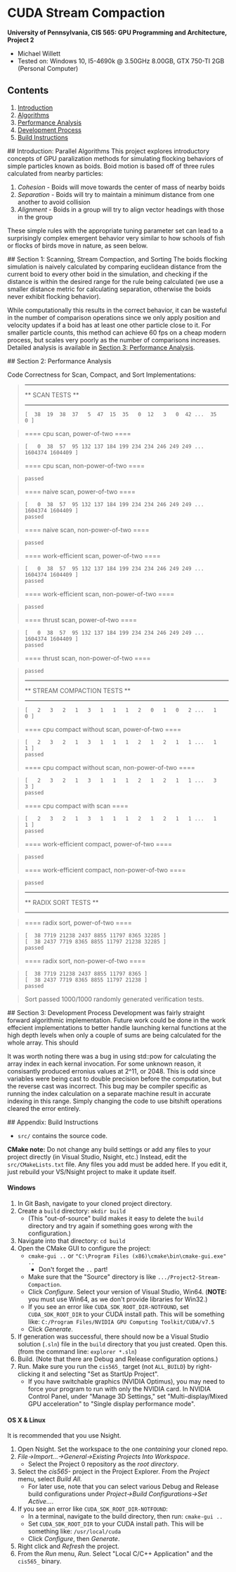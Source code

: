 CUDA Stream Compaction
======================

**University of Pennsylvania, CIS 565: GPU Programming and Architecture, Project 2**

* Michael Willett
* Tested on: Windows 10, I5-4690k @ 3.50GHz 8.00GB, GTX 750-TI 2GB (Personal Computer)

## Contents
1. [Introduction](#intro)
2. [Algorithms](#part1)
4. [Performance Analysis](#part3)
5. [Development Process](#part4)
6. [Build Instructions](#appendix)


<a name="intro"/>
## Introduction: Parallel Algorithms
This project explores introductory concepts of GPU paralization methods for simulating flocking behaviors
of simple particles known as boids. Boid motion is based off of three rules calculated from nearby particles:

1. *Cohesion* - Boids will move towards the center of mass of nearby boids
2. *Separation* - Boids will try to maintain a minimum distance from one another to avoid collision
3. *Alignment* - Boids in a group will try to align vector headings with those in the group

These simple rules with the appropriate tuning parameter set can lead to a surprisingly complex emergent 
behavior very similar to how schools of fish or flocks of birds move in nature, as seen below.


<a name="part1"/>
## Section 1: Scanning, Stream Compaction, and Sorting
The boids flocking simulation is naively calculated by comparing euclidean distance from the current
boid to every other boid in the simulation, and checking if the distance is within the desired range for
the rule being calculated (we use a smaller distance metric for calculating separation, otherwise the boids
never exhibit flocking behavior).

While computationally this results in the correct behavior, it can be wasteful in the number of comparison operations
since we only apply position and velocity updates if a boid has at least one other particle close to it. For smaller
particle counts, this method can achieve 60 fps on a cheap modern process, but scales very poorly as the number of 
comparisons increases. Detailed analysis is available in [Section 3: Performance Analysis](#part-3).

<a name="part2"/>
## Section 2: Performance Analysis

Code Correctness for Scan, Compact, and Sort Implementations:
> ****************
> ** SCAN TESTS **
> ****************
>     [  38  19  38  37   5  47  15  35   0  12   3   0  42 ...  35   0 ]

> ==== cpu scan, power-of-two ====

>     [   0  38  57  95 132 137 184 199 234 234 246 249 249 ... 1604374 1604409 ]
> ==== cpu scan, non-power-of-two ====

>     passed
> ==== naive scan, power-of-two ====

>     [   0  38  57  95 132 137 184 199 234 234 246 249 249 ... 1604374 1604409 ]
>     passed
> ==== naive scan, non-power-of-two ====

>     passed
> ==== work-efficient scan, power-of-two ====

>     [   0  38  57  95 132 137 184 199 234 234 246 249 249 ... 1604374 1604409 ]
>     passed
> ==== work-efficient scan, non-power-of-two ====

>     passed
> ==== thrust scan, power-of-two ====

>     [   0  38  57  95 132 137 184 199 234 234 246 249 249 ... 1604374 1604409 ]
>     passed
> ==== thrust scan, non-power-of-two ====

>     passed
> 
> *****************************
> ** STREAM COMPACTION TESTS **
> *****************************

>     [   2   3   2   1   3   1   1   1   2   0   1   0   2 ...   1   0 ]
> ==== cpu compact without scan, power-of-two ====

>     [   2   3   2   1   3   1   1   1   2   1   2   1   1 ...   1   1 ]
>     passed
> ==== cpu compact without scan, non-power-of-two ====

>     [   2   3   2   1   3   1   1   1   2   1   2   1   1 ...   3   3 ]
>     passed
> ==== cpu compact with scan ====

>     [   2   3   2   1   3   1   1   1   2   1   2   1   1 ...   1   1 ]
>     passed
> ==== work-efficient compact, power-of-two ====

>     passed
> ==== work-efficient compact, non-power-of-two ====

>     passed
> 
> **********************
> ** RADIX SORT TESTS **
> **********************

> ==== radix sort, power-of-two ====

>     [  38 7719 21238 2437 8855 11797 8365 32285 ]
>     [  38 2437 7719 8365 8855 11797 21238 32285 ]
>     passed
> ==== radix sort, non-power-of-two ====

>     [  38 7719 21238 2437 8855 11797 8365 ]
>     [  38 2437 7719 8365 8855 11797 21238 ]
>     passed

> 
> Sort passed 1000/1000 randomly generated verification tests.




<a name="part3"/>
## Section 3: Development Process
Development was fairly straight forward algorithmic implementation. Future work could be done in the work effecient 
implementations to better handle launching kernal functions at the high depth levels when only a couple of sums are
being calculated for the whole array. This should 

It was worth noting there was a bug in using std::pow for calculating the array index in each kernal invocation. For some
unknown reason, it consisantly produced erronius values at 2^11, or 2048. This is odd since variables were being cast to 
double precision before the computation, but the reverse cast was incorrect. This bug may be compiler specific as running
the index calculation on a separate machine result in accurate indexing in this range. Simply changing the code to use
bitshift operations cleared the error entirely. 



<a name="appendix"/>
## Appendix: Build Instructions

* `src/` contains the source code.

**CMake note:** Do not change any build settings or add any files to your
project directly (in Visual Studio, Nsight, etc.) Instead, edit the
`src/CMakeLists.txt` file. Any files you add must be added here. If you edit it,
just rebuild your VS/Nsight project to make it update itself.

#### Windows

1. In Git Bash, navigate to your cloned project directory.
2. Create a `build` directory: `mkdir build`
   * (This "out-of-source" build makes it easy to delete the `build` directory
     and try again if something goes wrong with the configuration.)
3. Navigate into that directory: `cd build`
4. Open the CMake GUI to configure the project:
   * `cmake-gui ..` or `"C:\Program Files (x86)\cmake\bin\cmake-gui.exe" ..`
     * Don't forget the `..` part!
   * Make sure that the "Source" directory is like
     `.../Project2-Stream-Compaction`.
   * Click *Configure*.  Select your version of Visual Studio, Win64.
     (**NOTE:** you must use Win64, as we don't provide libraries for Win32.)
   * If you see an error like `CUDA_SDK_ROOT_DIR-NOTFOUND`,
     set `CUDA_SDK_ROOT_DIR` to your CUDA install path. This will be something
     like: `C:/Program Files/NVIDIA GPU Computing Toolkit/CUDA/v7.5`
   * Click *Generate*.
5. If generation was successful, there should now be a Visual Studio solution
   (`.sln`) file in the `build` directory that you just created. Open this.
   (from the command line: `explorer *.sln`)
6. Build. (Note that there are Debug and Release configuration options.)
7. Run. Make sure you run the `cis565_` target (not `ALL_BUILD`) by
   right-clicking it and selecting "Set as StartUp Project".
   * If you have switchable graphics (NVIDIA Optimus), you may need to force
     your program to run with only the NVIDIA card. In NVIDIA Control Panel,
     under "Manage 3D Settings," set "Multi-display/Mixed GPU acceleration"
     to "Single display performance mode".

#### OS X & Linux

It is recommended that you use Nsight.

1. Open Nsight. Set the workspace to the one *containing* your cloned repo.
2. *File->Import...->General->Existing Projects Into Workspace*.
   * Select the Project 0 repository as the *root directory*.
3. Select the *cis565-* project in the Project Explorer. From the *Project*
   menu, select *Build All*.
   * For later use, note that you can select various Debug and Release build
     configurations under *Project->Build Configurations->Set Active...*.
4. If you see an error like `CUDA_SDK_ROOT_DIR-NOTFOUND`:
   * In a terminal, navigate to the build directory, then run: `cmake-gui ..`
   * Set `CUDA_SDK_ROOT_DIR` to your CUDA install path.
     This will be something like: `/usr/local/cuda`
   * Click *Configure*, then *Generate*.
5. Right click and *Refresh* the project.
6. From the *Run* menu, *Run*. Select "Local C/C++ Application" and the
   `cis565_` binary.
